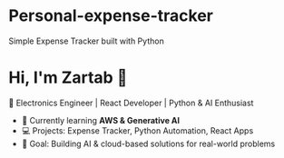 # Personal-expense-tracker
Simple Expense Tracker built with Python

# Hi, I'm Zartab 👋  
🚀 Electronics Engineer | React Developer | Python & AI Enthusiast  

- 🌱 Currently learning **AWS & Generative AI**  
- 💻 Projects: Expense Tracker, Python Automation, React Apps  
- 🎯 Goal: Building AI & cloud-based solutions for real-world problems  
